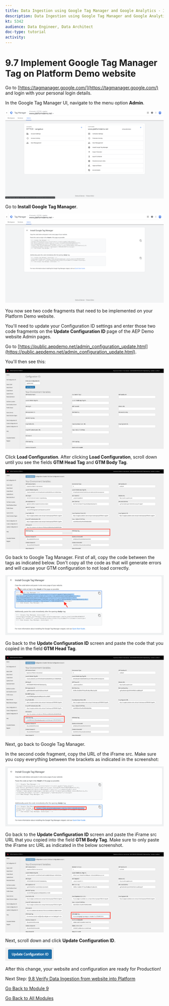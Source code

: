 ```yaml
---
title: Data Ingestion using Google Tag Manager and Google Analytics - Implement Google Tag Manager Tag on Platform Demo website
description: Data Ingestion using Google Tag Manager and Google Analytics - Implement Google Tag Manager Tag on Platform Demo website
kt: 5342
audience: Data Engineer, Data Architect
doc-type: tutorial
activity: 
---
```


# 9.7 Implement Google Tag Manager Tag on Platform Demo website

Go to [https://tagmanager.google.com/](https://tagmanager.google.com/) and login with your personal login details.

In the Google Tag Manager UI, navigate to the menu option **Admin**.

![Launch Setup](./images/gtmadmin.png)

Go to **Install Google Tag Manager**.

![Launch Setup](./images/gtminstall.png)

You now see two code fragments that need to be implemented on your Platform Demo website.

You'll need to update your Configuration ID settings and enter those two code fragments on the **Update Configuration ID** page of the AEP Demo website Admin pages.

Go to [https://public.aepdemo.net/admin_configuration_update.html](https://public.aepdemo.net/admin_configuration_update.html).

You'll then see this:

![Launch Setup](./images/cfgid1.png)

Click **Load Configuration**. After clicking **Load Configuration**, scroll down until you see the fields **GTM Head Tag** and **GTM Body Tag**.

![Launch Setup](./images/cfgid2.png)

Go back to Google Tag Manager. First of all, copy the code between the tags as indicated below. Don't copy all the code as that will generate errors and will cause your GTM configuration to not load correctly.

![Launch Setup](./images/gtmjs1.png)

Go back to the **Update Configuration ID** screen and paste the code that you copied in the field **GTM Head Tag**.

![Launch Setup](./images/cfgid3.png)

Next, go back to Google Tag Manager.

In the second code fragment, copy the URL of the iFrame src. Make sure you copy everything between the brackets as indicated in the screenshot:

![Launch Setup](./images/gtmjs2.png)

Go back to the **Update Configuration ID** screen and paste the iFrame src URL that you copied into the field **GTM Body Tag**. Make sure to only paste the iFrame src URL as indicated in the below screenshot.

![Launch Setup](./images/cfgid4.png)

Next, scroll down and click **Update Configuration ID**.

![Launch Setup](./images/cfgid5.png)

After this change, your website and configuration are ready for Production!

Next Step: [9.8 Verify Data Ingestion from website into Platform](./ex8.md)

[Go Back to Module 9](./data-ingestion-using-google-tag-manager-and-google-analytics.md)

[Go Back to All Modules](../../overview.md)
